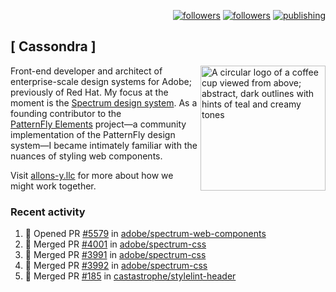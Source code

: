 <p align="right"><a rel="me" href="https://front-end.social/@castastrophe">
    <img alt="followers" title="Follow me on Mastodon" src="https://img.shields.io/mastodon/follow/109297102751309835?domain=https%3A%2F%2Ffront-end.social&label=Follow&logo=mastodon&logoColor=white&style=for-the-badge&labelColor=008080&color=006969"/></a>
  <a href="https://codepen.io/castastrophe/">
    <img alt="followers" title="Follow me on CodePen" src="https://img.shields.io/badge/23-1?color=640464&labelColor=7c007c&style=for-the-badge&logo=codepen&label=Follow"/></a>
<a href="https://castastrophe.medium.com/">
    <img alt="publishing" title="View articles on Medium" src="https://img.shields.io/badge/107-1?color=666&labelColor=444&label=subscribe&logo=medium&logoColor=white&style=for-the-badge"/></a>
</p>

## [&nbsp;Cassondra&nbsp;]

<img align="right" src="https://github-production-user-asset-6210df.s3.amazonaws.com/1840295/253016758-ba468774-1cd3-42c2-8f43-947b5eeb5edf.png" height="200" alt="A circular logo of a coffee cup viewed from above; abstract, dark outlines with hints of teal and creamy tones">

Front-end developer and architect of enterprise-scale design systems for Adobe; previously of Red Hat. My focus at the moment is the [Spectrum design system](https://github.com/adobe/spectrum-css). As a founding contributor to the [PatternFly&nbsp;Elements](https://github.com/patternfly/patternfly-elements) project&mdash;a community implementation of the PatternFly design system&mdash;I became intimately familiar with the nuances of styling web components.

Visit [allons-y.llc](http://allons-y.llc/) for more about how we might work together.

### Recent activity

<!--START_SECTION:activity-->
1. 💪 Opened PR [#5579](https://github.com/adobe/spectrum-web-components/pull/5579) in [adobe/spectrum-web-components](https://github.com/adobe/spectrum-web-components)
2. 🎉 Merged PR [#4001](https://github.com/adobe/spectrum-css/pull/4001) in [adobe/spectrum-css](https://github.com/adobe/spectrum-css)
3. 🎉 Merged PR [#3991](https://github.com/adobe/spectrum-css/pull/3991) in [adobe/spectrum-css](https://github.com/adobe/spectrum-css)
4. 🎉 Merged PR [#3992](https://github.com/adobe/spectrum-css/pull/3992) in [adobe/spectrum-css](https://github.com/adobe/spectrum-css)
5. 🎉 Merged PR [#185](https://github.com/castastrophe/stylelint-header/pull/185) in [castastrophe/stylelint-header](https://github.com/castastrophe/stylelint-header)
<!--END_SECTION:activity-->
